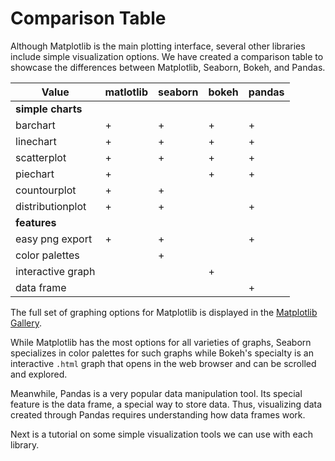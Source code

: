 # Comparison Table

Although Matplotlib is the main plotting interface, several other libraries include simple visualization options. We
have created a comparison table to showcase the differences between Matplotlib, Seaborn, Bokeh, and Pandas.

| Value             | matlotlib | seaborn | bokeh | pandas |
|-------------------|-----------|---------|-------|--------|
| **simple charts** |
| barchart          | +         | +       | +     | +      |
| linechart         | +         | +       | +     | +      |
| scatterplot       | +         | +       | +     | +      |
| piechart          | +         |         | +     | +      |
| countourplot      | +         | +       |       |        |
| distributionplot  | +         | +       |       | +      |
| **features**      |
| easy png export   | +         | +       |       | +      |
| color palettes    |           | +       |       |        |
| interactive graph |           |         | +     |        |
| data frame        |           |         |       | +      |

The full set of graphing options for Matplotlib is displayed in the 
[Matplotlib Gallery](<https://matplotlib.org/3.3.0/gallery/index.html>).

While Matplotlib has the most options for all varieties of graphs, Seaborn specializes in color palettes for such graphs
while Bokeh's specialty is an interactive `.html` graph that opens in the web browser and can be scrolled and explored.

Meanwhile, Pandas is a very popular data manipulation tool. Its special feature is the data frame, a special way to
store data. Thus, visualizing data created through Pandas requires understanding how data frames work.

Next is a tutorial on some simple visualization tools we can use with each library.
